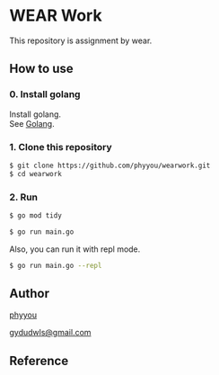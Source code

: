 # WEAR Work

This repository is assignment by wear.

## How to use

### 0. Install golang

Install golang.  
See [Golang](https://golang.org/doc/install).

### 1. Clone this repository

```bash
$ git clone https://github.com/phyyou/wearwork.git
$ cd wearwork
```

### 2. Run

```bash
$ go mod tidy
```

```bash
$ go run main.go
```

Also, you can run it with repl mode.

```bash
$ go run main.go --repl
```

## Author

[phyyou](https://github.com/phyyou)

gydudwls@gmail.com

## Reference
